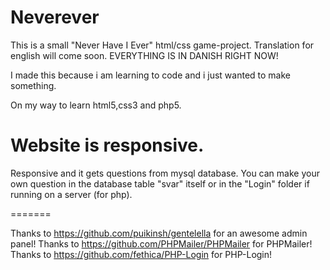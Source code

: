 # Neverever
This is a small "Never Have I Ever" html/css game-project. 
Translation for english will come soon.
EVERYTHING IS IN DANISH RIGHT NOW!

I made this because i am learning to code and i just wanted to make something.

On my way to learn html5,css3 and php5.

Website is responsive.
=======
Responsive and it gets questions from mysql database.
You can make your own question in the database table "svar" itself or in the "Login" folder if running on a server (for php).

=======

Thanks to https://github.com/puikinsh/gentelella for an awesome admin panel!
Thanks to https://github.com/PHPMailer/PHPMailer for PHPMailer!
Thanks to https://github.com/fethica/PHP-Login for PHP-Login!